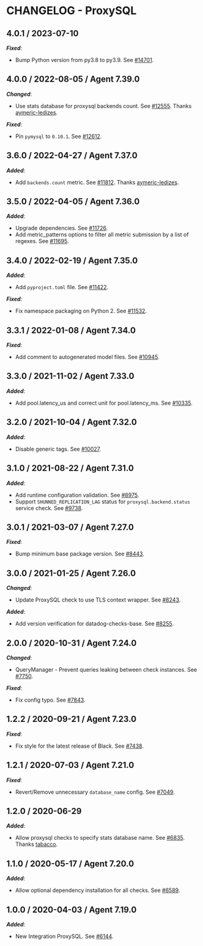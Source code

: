 # CHANGELOG - ProxySQL

## 4.0.1 / 2023-07-10

***Fixed***:

* Bump Python version from py3.8 to py3.9. See [#14701](https://github.com/DataDog/integrations-core/pull/14701).

## 4.0.0 / 2022-08-05 / Agent 7.39.0

***Changed***: 

* Use stats database for proxysql backends count. See [#12555](https://github.com/DataDog/integrations-core/pull/12555). Thanks [aymeric-ledizes](https://github.com/aymeric-ledizes).

***Fixed***: 

* Pin `pymysql` to `0.10.1`. See [#12612](https://github.com/DataDog/integrations-core/pull/12612).


## 3.6.0 / 2022-04-27 / Agent 7.37.0

***Added***: 

* Add `backends.count` metric. See [#11812](https://github.com/DataDog/integrations-core/pull/11812). Thanks [aymeric-ledizes](https://github.com/aymeric-ledizes).


## 3.5.0 / 2022-04-05 / Agent 7.36.0

***Added***: 

* Upgrade dependencies. See [#11726](https://github.com/DataDog/integrations-core/pull/11726).
* Add metric_patterns options to filter all metric submission by a list of regexes. See [#11695](https://github.com/DataDog/integrations-core/pull/11695).


## 3.4.0 / 2022-02-19 / Agent 7.35.0

***Added***: 

* Add `pyproject.toml` file. See [#11422](https://github.com/DataDog/integrations-core/pull/11422).

***Fixed***: 

* Fix namespace packaging on Python 2. See [#11532](https://github.com/DataDog/integrations-core/pull/11532).


## 3.3.1 / 2022-01-08 / Agent 7.34.0

***Fixed***: 

* Add comment to autogenerated model files. See [#10945](https://github.com/DataDog/integrations-core/pull/10945).


## 3.3.0 / 2021-11-02 / Agent 7.33.0

***Added***: 

* Add pool.latency_us and correct unit for pool.latency_ms. See [#10335](https://github.com/DataDog/integrations-core/pull/10335).


## 3.2.0 / 2021-10-04 / Agent 7.32.0

***Added***: 

* Disable generic tags. See [#10027](https://github.com/DataDog/integrations-core/pull/10027).


## 3.1.0 / 2021-08-22 / Agent 7.31.0

***Added***: 

* Add runtime configuration validation. See [#8975](https://github.com/DataDog/integrations-core/pull/8975).
* Support `SHUNNED_REPLICATION_LAG` status for `proxysql.backend.status` service check. See [#9738](https://github.com/DataDog/integrations-core/pull/9738).


## 3.0.1 / 2021-03-07 / Agent 7.27.0

***Fixed***: 

* Bump minimum base package version. See [#8443](https://github.com/DataDog/integrations-core/pull/8443).


## 3.0.0 / 2021-01-25 / Agent 7.26.0

***Changed***: 

* Update ProxySQL check to use TLS context wrapper. See [#8243](https://github.com/DataDog/integrations-core/pull/8243).

***Added***: 

* Add version verification for datadog-checks-base. See [#8255](https://github.com/DataDog/integrations-core/pull/8255).


## 2.0.0 / 2020-10-31 / Agent 7.24.0

***Changed***: 

* QueryManager - Prevent queries leaking between check instances. See [#7750](https://github.com/DataDog/integrations-core/pull/7750).

***Fixed***: 

* Fix config typo. See [#7843](https://github.com/DataDog/integrations-core/pull/7843).


## 1.2.2 / 2020-09-21 / Agent 7.23.0

***Fixed***: 

* Fix style for the latest release of Black. See [#7438](https://github.com/DataDog/integrations-core/pull/7438).


## 1.2.1 / 2020-07-03 / Agent 7.21.0

***Fixed***: 

* Revert/Remove unnecessary `database_name` config. See [#7049](https://github.com/DataDog/integrations-core/pull/7049).


## 1.2.0 / 2020-06-29

***Added***: 

* Allow proxysql checks to specify stats database name. See [#6835](https://github.com/DataDog/integrations-core/pull/6835). Thanks [tabacco](https://github.com/tabacco).


## 1.1.0 / 2020-05-17 / Agent 7.20.0

***Added***: 

* Allow optional dependency installation for all checks. See [#6589](https://github.com/DataDog/integrations-core/pull/6589).


## 1.0.0 / 2020-04-03 / Agent 7.19.0

***Added***: 

* New Integration ProxySQL. See [#6144](https://github.com/DataDog/integrations-core/pull/6144).

